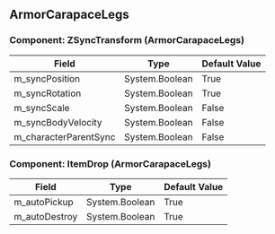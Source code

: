 ## ArmorCarapaceLegs

### Component: ZSyncTransform (ArmorCarapaceLegs)

|Field|Type|Default Value|
|-----|----|-------------|
|m_syncPosition|System.Boolean|True|
|m_syncRotation|System.Boolean|True|
|m_syncScale|System.Boolean|False|
|m_syncBodyVelocity|System.Boolean|False|
|m_characterParentSync|System.Boolean|False|

### Component: ItemDrop (ArmorCarapaceLegs)

|Field|Type|Default Value|
|-----|----|-------------|
|m_autoPickup|System.Boolean|True|
|m_autoDestroy|System.Boolean|True|

